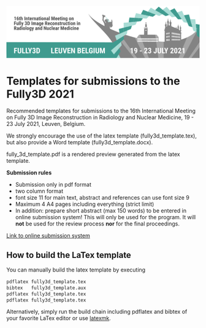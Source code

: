 ![](fig1.png)

# Templates for submissions to the Fully3D 2021

Recommended templates for submissions to the 16th International Meeting on
Fully 3D Image Reconstruction in Radiology and Nuclear Medicine, 19 - 23 July 2021, Leuven, Belgium.

We strongly encourage the use of the latex template (fully3d_template.tex), but also
provide a Word template (fully3d_template.docx).

fully_3d_template.pdf is a rendered preview generated from the latex template.

**Submission rules**
- Submission only in pdf format
- two column format
- font size 11 for main text, abstract and references can use font size 9
- Maximum 4 A4 pages including everything (strict limit)
- In addition: prepare short abstract (max 150 words) to be entered in online submission system! This will only be used for the program. It will **not** be used for the review process **nor** for the final proceedings.

[Link to online submission system](https://www.conftool.pro/fully3d-2021/index.php?page=index)

## How to build the LaTex template

You can manually build the latex template by executing
```
pdflatex fully3d_template.tex
bibtex   fully3d_template.aux
pdflatex fully3d_template.tex
pdflatex fully3d_template.tex
```

Alternatively, simply run the build chain including pdflatex and bibtex of your favorite LaTex editor or use [latexmk](https://mg.readthedocs.io/latexmk.html).

